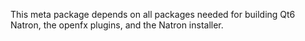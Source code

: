 This meta package depends on all packages needed for building Qt6 Natron, the openfx plugins, and the Natron installer.